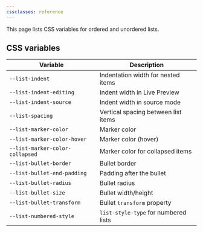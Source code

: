 ```yaml
---
cssclasses: reference
---
```

This page lists CSS variables for ordered and unordered lists.

## CSS variables

| Variable                        | Description                          |
| ------------------------------- | ------------------------------------ |
| `--list-indent`                 | Indentation width for nested items   |
| `--list-indent-editing`         | Indent width in Live Preview         |
| `--list-indent-source`          | Indent width in source mode          |
| `--list-spacing`                | Vertical spacing between list items  |
| `--list-marker-color`           | Marker color                         |
| `--list-marker-color-hover`     | Marker color (hover)                 |
| `--list-marker-color-collapsed` | Marker color for collapsed items     |
| `--list-bullet-border`          | Bullet border                        |
| `--list-bullet-end-padding`     | Padding after the bullet             |
| `--list-bullet-radius`          | Bullet radius                        |
| `--list-bullet-size`            | Bullet width/height                  |
| `--list-bullet-transform`       | Bullet `transform` property          |
| `--list-numbered-style`         | `list-style-type` for numbered lists |
